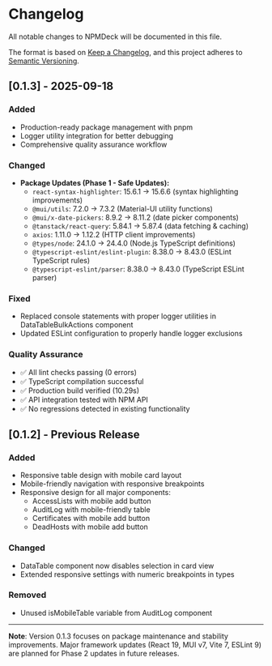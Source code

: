 # Changelog

All notable changes to NPMDeck will be documented in this file.

The format is based on [Keep a Changelog](https://keepachangelog.com/en/1.0.0/),
and this project adheres to [Semantic Versioning](https://semver.org/spec/v2.0.0.html).

## [0.1.3] - 2025-09-18

### Added
- Production-ready package management with pnpm
- Logger utility integration for better debugging
- Comprehensive quality assurance workflow

### Changed
- **Package Updates (Phase 1 - Safe Updates):**
  - `react-syntax-highlighter`: 15.6.1 → 15.6.6 (syntax highlighting improvements)
  - `@mui/utils`: 7.2.0 → 7.3.2 (Material-UI utility functions)
  - `@mui/x-date-pickers`: 8.9.2 → 8.11.2 (date picker components)
  - `@tanstack/react-query`: 5.84.1 → 5.87.4 (data fetching & caching)
  - `axios`: 1.11.0 → 1.12.2 (HTTP client improvements)
  - `@types/node`: 24.1.0 → 24.4.0 (Node.js TypeScript definitions)
  - `@typescript-eslint/eslint-plugin`: 8.38.0 → 8.43.0 (ESLint TypeScript rules)
  - `@typescript-eslint/parser`: 8.38.0 → 8.43.0 (TypeScript ESLint parser)

### Fixed
- Replaced console statements with proper logger utilities in DataTableBulkActions component
- Updated ESLint configuration to properly handle logger exclusions

### Quality Assurance
- ✅ All lint checks passing (0 errors)
- ✅ TypeScript compilation successful
- ✅ Production build verified (10.29s)
- ✅ API integration tested with NPM API
- ✅ No regressions detected in existing functionality

## [0.1.2] - Previous Release

### Added
- Responsive table design with mobile card layout
- Mobile-friendly navigation with responsive breakpoints
- Responsive design for all major components:
  - AccessLists with mobile add button
  - AuditLog with mobile-friendly table
  - Certificates with mobile add button
  - DeadHosts with mobile add button

### Changed
- DataTable component now disables selection in card view
- Extended responsive settings with numeric breakpoints in types

### Removed
- Unused isMobileTable variable from AuditLog component

---

**Note**: Version 0.1.3 focuses on package maintenance and stability improvements. Major framework updates (React 19, MUI v7, Vite 7, ESLint 9) are planned for Phase 2 updates in future releases.